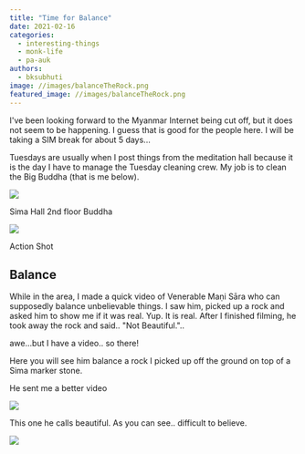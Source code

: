```yaml
---
title: "Time for Balance"
date: 2021-02-16
categories: 
  - interesting-things
  - monk-life
  - pa-auk
authors: 
  - bksubhuti
image: //images/balanceTheRock.png
featured_image: //images/balanceTheRock.png
---
```


I've been looking forward to the Myanmar Internet being cut off, but it does not seem to be happening. I guess that is good for the people here. I will be taking a SIM break for about 5 days...  
  
Tuesdays are usually when I post things from the meditation hall because it is the day I have to manage the Tuesday cleaning crew. My job is to clean the Big Buddha (that is me below).  

![](/images/meCleaningBuddha-768x1024.jpg)

Sima Hall 2nd floor Buddha

![](/images/MeCleaniingBuddha2-768x1024.jpg)

Action Shot

## Balance

While in the area, I made a quick video of Venerable Maṇi Sāra who can supposedly balance unbelievable things. I saw him, picked up a rock and asked him to show me if it was real. Yup. It is real. After I finished filming, he took away the rock and said.. "Not Beautiful."..

awe…but I have a video.. so there!

Here you will see him balance a rock I picked up off the ground on top of a Sima marker stone.

He sent me a better video

![](/images/UmanisaraBalance3-768x1024.jpg)

This one he calls beautiful. As you can see.. difficult to believe.

![](/images/Umanisara4-576x1024.jpg)